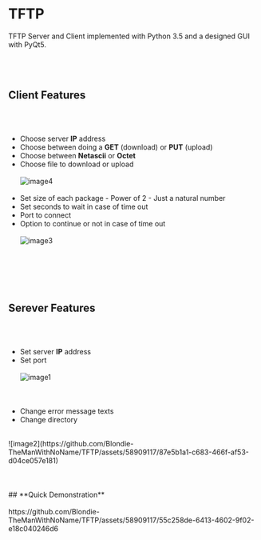 
# TFTP
TFTP Server and Client implemented with Python 3.5 and a designed GUI with PyQt5.
<br></br>
<br></br>
## **Client Features**
<br></br>
- Choose server **IP** address
- Choose between doing a **GET** (download) or **PUT** (upload)
- Choose between **Netascii** or **Octet**
- Choose file to download or upload
<br></br>
![image4](https://github.com/Blondie-TheManWithNoName/TFTP/assets/58909117/768b42d2-c5e8-4f39-ad96-d498f19c2092)
<br></br>
- Set size of each package
      - Power of 2
      - Just a natural number
- Set seconds to wait in case of time out
- Port to connect
- Option to continue or not in case of time out
<br></br>
![image3](https://github.com/Blondie-TheManWithNoName/TFTP/assets/58909117/6e933155-5a96-46cf-9fd8-a5e9deb18569)
<br></br>
<br></br>
<br></br>
## **Serever Features**
<br></br>
- Set server **IP** address
- Set port
<br></br>
![image1](https://github.com/Blondie-TheManWithNoName/TFTP/assets/58909117/31d2ca2f-ed28-4bae-a426-392b082ef4c5)
<br></br>
<br></br>
- Change error message texts
- Change directory
<br>
![image2](https://github.com/Blondie-TheManWithNoName/TFTP/assets/58909117/87e5b1a1-c683-466f-af53-d04ce057e181)
<br></br>
<br></br>
## **Quick Demonstration**
<br></br>
https://github.com/Blondie-TheManWithNoName/TFTP/assets/58909117/55c258de-6413-4602-9f02-e18c040246d6





